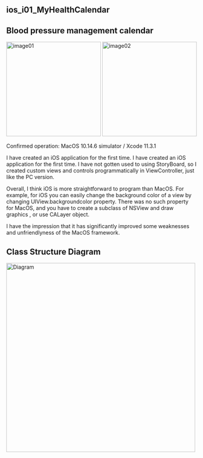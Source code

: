 ## ios_i01_MyHealthCalendar
## Blood pressure management calendar


<img class="lm10 tm0 bm0" src="http://mikomokaru.sakura.ne.jp/data/85/image01.png" alt="image01" title="image01" width="250">

<img class="lm10 tm0 bm0" src="http://mikomokaru.sakura.ne.jp/data/85/image02.png" alt="image02" title="image02" width="250">


Confirmed operation: MacOS 10.14.6 simulator / Xcode 11.3.1

I have created an iOS application for the first time. I have created an iOS application for the first time. l have not gotten used to using StoryBoard, so I created custom views and controls programmatically in ViewController, just like the PC version.

Overall, I think iOS is more straightforward to program than MacOS. For example, for iOS you can easily change the background color of a view by changing UIView.backgroundcolor property. There was no such property for MacOS, and you have to create a subclass of NSView and draw graphics , or use CALayer object.

I have the impression that it has significantly improved some weaknesses and unfriendlyness of the MacOS framework.

## Class Structure Diagram
<img class="lm10 tm0 bm0" src="http://mikomokaru.sakura.ne.jp/data85/85_calendar01.png" alt="Diagram" title="Diagram" width="500">
